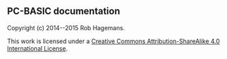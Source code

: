 PC-BASIC documentation
----------------------
Copyright (c) 2014--2015 Rob Hagemans.

This work is licensed under a
[Creative Commons Attribution-ShareAlike 4.0 International License](http://creativecommons.org/licenses/by-sa/4.0/).
